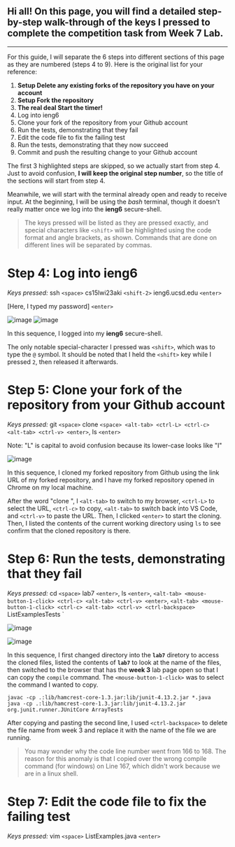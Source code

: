 ## Hi all! On this page, you will find a detailed step-by-step walk-through of the keys I pressed to complete the competition task from Week 7 Lab. 

---

For this guide, I will separate the 6 steps into different sections of this page as they are numbered (steps 4 to 9). Here is the original list for your reference:

1. **Setup Delete any existing forks of the repository you have on your account**
2. **Setup Fork the repository**
3. **The real deal Start the timer!**
4. Log into ieng6
5. Clone your fork of the repository from your Github account
6. Run the tests, demonstrating that they fail
7. Edit the code file to fix the failing test
8. Run the tests, demonstrating that they now succeed
9. Commit and push the resulting change to your Github account

The first 3 highlighted steps are skipped, so we actually start from step 4. Just to avoid confusion, **I will keep the original step number**, so the title of the sections will start from step 4. 

Meanwhile, we will start with the terminal already open and ready to receive input. At the beginning, I will be using the _bash_ terminal, though it doesn't really matter once we log into the **ieng6** secure-shell.

> The keys pressed will be listed as they are pressed exactly, and special characters like `<shift>` will be highlighted using the code format and angle brackets, as shown. Commands that are done on different lines will be separated by commas. 

# Step 4: Log into ieng6

_Keys pressed:_ 
ssh `<space>` cs15lwi23aki `<shift-2>` ieng6.ucsd.edu `<enter>`

[Here, I typed my password] `<enter>`

![image](https://user-images.githubusercontent.com/117701031/221756185-4fdfcfab-1d8b-4ec6-b575-891c4beb9230.png)
![image](https://user-images.githubusercontent.com/117701031/221756670-8e0ede99-2a23-4ebb-a1fb-4e19517e84d2.png)

In this sequence, I logged into my **ieng6** secure-shell. 

The only notable special-character I pressed was `<shift>`, which was to type the `@` symbol. It should be noted that I held the `<shift>` key while I pressed `2`, then released it afterwards.

# Step 5: Clone your fork of the repository from your Github account

_Keys pressed:_
git `<space>` clone `<space> <alt-tab> <ctrl-L> <ctrl-c> <alt-tab> <ctrl-v> <enter>`, ls `<enter>`

Note: "L" is capital to avoid confusion because its lower-case looks like "I" 

![image](https://user-images.githubusercontent.com/117701031/221757395-9b582b10-53dc-46f0-b11b-2c04ec7ebe80.png)

In this sequence, I cloned my forked repository from Github using the link URL of my forked repository, and I have my forked repository opened in Chrome on my local machine. 

After the word "clone ", I `<alt-tab>` to switch to my browser, `<ctrl-L>` to select the URL, `<ctrl-c>` to copy, `<alt-tab>` to switch back into VS Code, and `<ctrl-v>` to paste the URL. Then, I clicked `<enter>` to start the cloning. Then, I listed the contents of the current working directory using `ls` to see confirm that the cloned repository is there.






# Step 6: Run the tests, demonstrating that they fail
_Keys pressed:_
cd `<space>` lab7 `<enter>`, ls `<enter>`, `<alt-tab> <mouse-button-1-click> <ctrl-c> <alt-tab> <ctrl-v> <enter>`, `<alt-tab> <mouse-button-1-click> <ctrl-c> <alt-tab> <ctrl-v> <ctrl-backspace>` ListExamplesTests <enter>`

![image](https://user-images.githubusercontent.com/117701031/221759781-c1d7ac85-3940-4040-bc3b-1736aa7ccdaa.png)

![image](https://user-images.githubusercontent.com/117701031/221761715-67a94013-c0d2-4eb1-911e-2a23818f9b59.png)


In this sequence, I first changed directory into the **`lab7`** diretory to access the cloned files, listed the contents of **`lab7`** to look at the name of the files, then switched to the browser that has the **week 3** lab page open so that I can copy the `compile` command. The `<mouse-button-1-click>` was to select the command I wanted to copy.

```
javac -cp .:lib/hamcrest-core-1.3.jar:lib/junit-4.13.2.jar *.java
java -cp .:lib/hamcrest-core-1.3.jar:lib/junit-4.13.2.jar org.junit.runner.JUnitCore ArrayTests
```

After copying and pasting the second line, I used `<ctrl-backspace>` to delete the file name from week 3 and replace it with the name of the file we are running.
  
> You may wonder why the code line number went from 166 to 168. The reason for this anomaly is that I copied over the wrong compile command (for windows) on Line 167, which didn't work because we are in a linux shell.


# Step 7: Edit the code file to fix the failing test

_Keys pressed:_
vim `<space>` ListExamples.java `<enter>`

  



